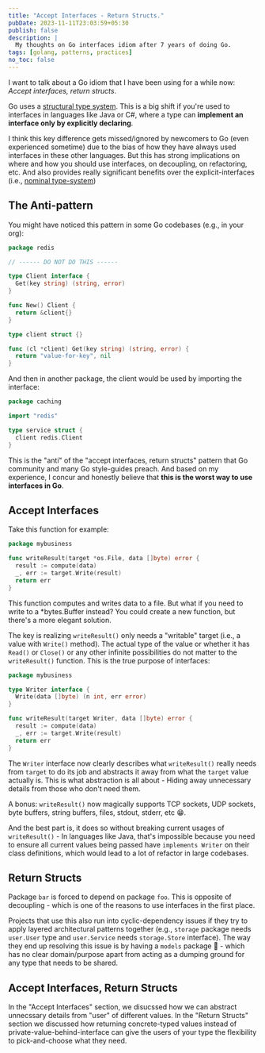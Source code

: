 ```yaml
---
title: "Accept Interfaces - Return Structs."
pubDate: 2023-11-11T23:03:59+05:30
publish: false
description: |
  My thoughts on Go interfaces idiom after 7 years of doing Go.
tags: [golang, patterns, practices]
no_toc: false
---
```


I want to talk about a Go idiom that I have been using for a while now: _Accept interfaces, return structs_.

Go uses a [structural type system](https://en.wikipedia.org/wiki/Structural_type_system). This is a big shift if you're used to interfaces in languages like Java or C#, where a type can **implement an interface only by explicitly declaring**.

I think this key difference gets missed/ignored by newcomers to Go (even experienced sometime) due to the bias of how they have always used interfaces in these other languages. But this has strong implications on where and how you should use interfaces, on decoupling, on refactoring, etc. And also provides really significant benefits over the explicit-interfaces (i.e., [nominal type-system](https://en.wikipedia.org/wiki/Nominal_type_system))

## The Anti-pattern

You might have noticed this pattern in some Go codebases (e.g., in your org):

```go
package redis

// ------ DO NOT DO THIS ------

type Client interface {
  Get(key string) (string, error)
}

func New() Client {
  return &client{}
}

type client struct {}

func (cl *client) Get(key string) (string, error) {
  return "value-for-key", nil
}
```

And then in another package, the client would be used by importing the interface:

```go
package caching

import "redis"

type service struct {
  client redis.Client
}
```

This is the "anti" of the "accept interfaces, return structs" pattern that Go community and many Go style-guides preach. And based on my experience, I concur and honestly believe that **this is the worst way to use interfaces in Go**.

## Accept Interfaces

Take this function for example:

```go
package mybusiness

func writeResult(target *os.File, data []byte) error {
  result := compute(data)
  _, err := target.Write(result)
  return err
}
```

This function computes and writes data to a file. But what if you need to write to a *bytes.Buffer instead? You could create a new function, but there's a more elegant solution.

The key is realizing `writeResult()` only needs a "writable" target (i.e., a value with `Write()` method). The actual type of the value or whether it has `Read()` or `Close()` or any other infinite possibilities do not matter to the `writeResult()` function. This is the true purpose of interfaces:

```go
package mybusiness

type Writer interface {
  Write(data []byte) (n int, err error)
}

func writeResult(target Writer, data []byte) error {
  result := compute(data)
  _, err := target.Write(result)
  return err
}
```

The `Writer` interface now clearly describes what `writeResult()` really needs from `target` to do its job and abstracts it away from what the `target` value actually is. This is what abstraction is all about - Hiding away unnecessary details from those who don't need them.

A bonus: `writeResult()` now magically supports TCP sockets, UDP sockets, byte buffers, string buffers, files, stdout, stderr, etc 😁.

And the best part is, it does so without breaking current usages of `writeResult()` - In languages like Java, that's impossible because you need to ensure all current values being passed have `implements Writer` on their class definitions, which would lead to a lot of refactor in large codebases.

## Return Structs

Package `bar` is forced to depend on package `foo`. This is opposite of decoupling - which is one of the reasons to use interfaces in the first place.

Projects that use this also run into cyclic-dependency issues if they try to apply layered architectural patterns together (e.g., `storage` package needs `user.User` type and `user.Service` needs `storage.Store` interface). The way they end up resolving this issue is by having a `models` package 🤦 - which has no clear domain/purpose apart from acting as a dumping ground for any type that needs to be shared.

## Accept Interfaces, Return Structs

In the "Accept Interfaces" section, we disucssed how we can abstract unnecssary details from "user" of different values. In the "Return Structs" section we discussed how returning concrete-typed values instead of private-value-behind-interface can give the users of your type the flexibility to pick-and-choose what they need.
